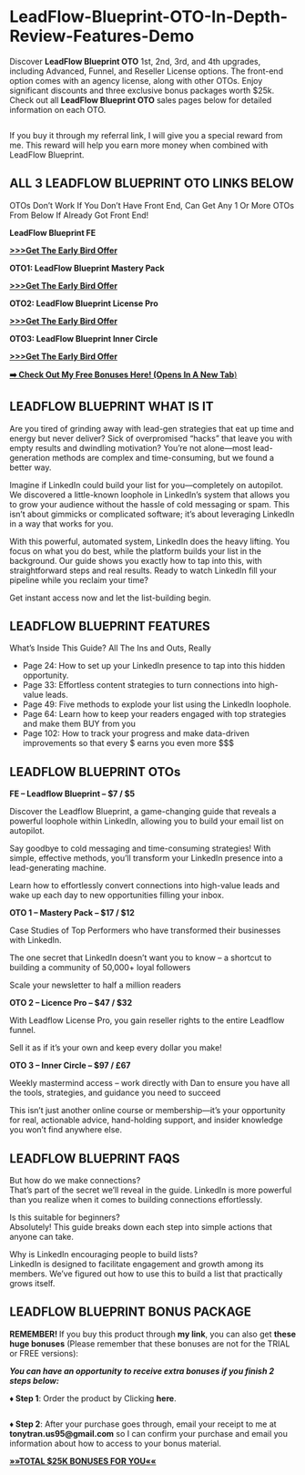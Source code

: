# LeadFlow-Blueprint-OTO-In-Depth-Review-Features-Demo
<p>Discover <strong data-w-id="eb93f4cf-5f7b-b6d8-1587-0ebde544edc6" data-wf-id="[&quot;eb93f4cf-5f7b-b6d8-1587-0ebde544edc6&quot;]" data-automation-id="dyn-item-post-body-input">LeadFlow Blueprint </strong><strong>OTO</strong> 1st, 2nd, 3rd, and 4th upgrades, including Advanced, Funnel, and Reseller License options. The front-end option comes with an agency license, along with other OTOs. Enjoy significant discounts and three exclusive bonus packages worth $25k. Check out all <strong data-w-id="eb93f4cf-5f7b-b6d8-1587-0ebde544edc6" data-wf-id="[&quot;eb93f4cf-5f7b-b6d8-1587-0ebde544edc6&quot;]" data-automation-id="dyn-item-post-body-input">LeadFlow Blueprint </strong><strong>OTO</strong> sales pages below for detailed information on each OTO.</p>
<figure class="w-richtext-align-center w-richtext-figure-type-image" data-w-id="322b1ae9-0b5a-4efc-8f49-c72e55c4f71f" data-wf-id="[&quot;322b1ae9-0b5a-4efc-8f49-c72e55c4f71f&quot;]" data-automation-id="dyn-item-post-body-input">
<div data-w-id="322b1ae9-0b5a-4efc-8f49-c72e55c4f720" data-wf-id="[&quot;322b1ae9-0b5a-4efc-8f49-c72e55c4f720&quot;]" data-automation-id="dyn-item-post-body-input"><img src="https://cdn.prod.website-files.com/650d25b7d6ebe9d9032aa4e3/672c81b4eb07d8a99f74d91e_LeadFlow-Blueprint.png" alt="" data-automation-id="dyn-item-post-body-input" data-wf-id="[&quot;92bf645c-9537-31a3-8534-19a9becef19e&quot;]" data-w-id="92bf645c-9537-31a3-8534-19a9becef19e" /></div>
</figure>
<p data-w-id="86e1cc9a-76e4-b463-c87c-63db7c221d98" data-wf-id="[&quot;86e1cc9a-76e4-b463-c87c-63db7c221d98&quot;]" data-automation-id="dyn-item-post-body-input">If you buy it through my referral link, I will give you a special reward from me. This reward will help you earn more money when combined with LeadFlow Blueprint.</p>
<h2 data-w-id="7bd44c2b-fa90-4798-fb88-138009472aed" data-wf-id="[&quot;7bd44c2b-fa90-4798-fb88-138009472aed&quot;]" data-automation-id="dyn-item-post-body-input"><strong data-w-id="6caaf2fd-63e1-f60c-ae00-997cdf4cd5b9" data-wf-id="[&quot;6caaf2fd-63e1-f60c-ae00-997cdf4cd5b9&quot;]" data-automation-id="dyn-item-post-body-input">ALL 3 LEADFLOW BLUEPRINT OTO LINKS BELOW</strong></h2>
<p data-w-id="23ada490-a220-aa62-d2dd-f1e494044c97" data-wf-id="[&quot;23ada490-a220-aa62-d2dd-f1e494044c97&quot;]" data-automation-id="dyn-item-post-body-input">OTOs Don’t Work If You Don’t Have Front End, Can Get Any 1 Or More OTOs From Below If Already Got Front End!</p>
<p data-w-id="49e1ae53-6be7-93a2-56db-afb4eb380427" data-wf-id="[&quot;49e1ae53-6be7-93a2-56db-afb4eb380427&quot;]" data-automation-id="dyn-item-post-body-input"><strong data-w-id="eb93f4cf-5f7b-b6d8-1587-0ebde544edc6" data-wf-id="[&quot;eb93f4cf-5f7b-b6d8-1587-0ebde544edc6&quot;]" data-automation-id="dyn-item-post-body-input">LeadFlow Blueprint FE</strong></p>
<p data-w-id="49e1ae53-6be7-93a2-56db-afb4eb380427" data-wf-id="[&quot;49e1ae53-6be7-93a2-56db-afb4eb380427&quot;]" data-automation-id="dyn-item-post-body-input"><a href="https://7review-oto.us/LeadFlow-Blueprint-coupon" target="_blank" rel="noopener" data-w-id="4a64f592-0509-94d1-a98e-7bb7f51b6994" data-wf-id="[&quot;4a64f592-0509-94d1-a98e-7bb7f51b6994&quot;]" data-automation-id="dyn-item-post-body-input"><strong data-w-id="d43b347b-4305-2e99-f621-9d50617e985f" data-wf-id="[&quot;d43b347b-4305-2e99-f621-9d50617e985f&quot;]" data-automation-id="dyn-item-post-body-input">&gt;&gt;&gt;Get The Early Bird Offer</strong></a></p>
<p data-w-id="31f90776-0c81-b0ad-aef0-d2193b06168a" data-wf-id="[&quot;31f90776-0c81-b0ad-aef0-d2193b06168a&quot;]" data-automation-id="dyn-item-post-body-input"><strong data-w-id="08f4c238-7a3c-d88e-cd27-9ae3c40f32c4" data-wf-id="[&quot;08f4c238-7a3c-d88e-cd27-9ae3c40f32c4&quot;]" data-automation-id="dyn-item-post-body-input">OTO1: LeadFlow Blueprint Mastery Pack</strong></p>
<p data-w-id="31f90776-0c81-b0ad-aef0-d2193b06168a" data-wf-id="[&quot;31f90776-0c81-b0ad-aef0-d2193b06168a&quot;]" data-automation-id="dyn-item-post-body-input"><a href="https://7review-oto.us/leadflow-blueprint/"><strong data-w-id="d43b347b-4305-2e99-f621-9d50617e985f" data-wf-id="[&quot;d43b347b-4305-2e99-f621-9d50617e985f&quot;]" data-automation-id="dyn-item-post-body-input">&gt;&gt;&gt;Get The Early Bird Offer</strong></a></p>
<p data-w-id="5028896c-a45f-ee19-cdd8-fff0e8e990e9" data-wf-id="[&quot;5028896c-a45f-ee19-cdd8-fff0e8e990e9&quot;]" data-automation-id="dyn-item-post-body-input"><strong data-w-id="646fe2f2-574b-0b69-1222-583e9e1dd33b" data-wf-id="[&quot;646fe2f2-574b-0b69-1222-583e9e1dd33b&quot;]" data-automation-id="dyn-item-post-body-input">OTO2: LeadFlow Blueprint License Pro</strong></p>
<p data-w-id="5028896c-a45f-ee19-cdd8-fff0e8e990e9" data-wf-id="[&quot;5028896c-a45f-ee19-cdd8-fff0e8e990e9&quot;]" data-automation-id="dyn-item-post-body-input"><a href="https://7review-oto.us/leadflow-blueprint/"><strong data-w-id="d43b347b-4305-2e99-f621-9d50617e985f" data-wf-id="[&quot;d43b347b-4305-2e99-f621-9d50617e985f&quot;]" data-automation-id="dyn-item-post-body-input">&gt;&gt;&gt;Get The Early Bird Offer</strong></a></p>
<p data-w-id="b500ca99-a662-e8b6-06ff-18b51aaaefd9" data-wf-id="[&quot;b500ca99-a662-e8b6-06ff-18b51aaaefd9&quot;]" data-automation-id="dyn-item-post-body-input"><strong data-w-id="e38521d2-e309-448f-8ecf-9fbb1dd9a086" data-wf-id="[&quot;e38521d2-e309-448f-8ecf-9fbb1dd9a086&quot;]" data-automation-id="dyn-item-post-body-input">OTO3: LeadFlow Blueprint Inner Circle</strong></p>
<p data-w-id="b500ca99-a662-e8b6-06ff-18b51aaaefd9" data-wf-id="[&quot;b500ca99-a662-e8b6-06ff-18b51aaaefd9&quot;]" data-automation-id="dyn-item-post-body-input"><a href="https://7review-oto.us/leadflow-blueprint/"><strong data-w-id="d43b347b-4305-2e99-f621-9d50617e985f" data-wf-id="[&quot;d43b347b-4305-2e99-f621-9d50617e985f&quot;]" data-automation-id="dyn-item-post-body-input">&gt;&gt;&gt;Get The Early Bird Offer</strong></a></p>
<p data-w-id="b500ca99-a662-e8b6-06ff-18b51aaaefd9" data-wf-id="[&quot;b500ca99-a662-e8b6-06ff-18b51aaaefd9&quot;]" data-automation-id="dyn-item-post-body-input"><a href="https://7review-oto.us/leadflow-blueprint/"><strong>➡️ Check Out My Free Bonuses Here! (Opens In A New Tab</strong>)</a></p>
<h2 data-w-id="217eb2de-ca64-43a3-7c30-156c340b91da" data-wf-id="[&quot;217eb2de-ca64-43a3-7c30-156c340b91da&quot;]" data-automation-id="dyn-item-post-body-input"><strong data-w-id="8dc2fc20-1f9e-7950-9f67-13dfa4e416f0" data-wf-id="[&quot;8dc2fc20-1f9e-7950-9f67-13dfa4e416f0&quot;]" data-automation-id="dyn-item-post-body-input">LEADFLOW BLUEPRINT WHAT IS IT</strong></h2>
<p data-w-id="7e2a5925-a3bc-d42e-56b3-32ef03862480" data-wf-id="[&quot;7e2a5925-a3bc-d42e-56b3-32ef03862480&quot;]" data-automation-id="dyn-item-post-body-input">Are you tired of grinding away with lead-gen strategies that eat up time and energy but never deliver? Sick of overpromised “hacks” that leave you with empty results and dwindling motivation? You’re not alone—most lead-generation methods are complex and time-consuming, but we found a better way.</p>
<p data-w-id="c7162182-f2c3-de0c-3a66-47ec884dccb0" data-wf-id="[&quot;c7162182-f2c3-de0c-3a66-47ec884dccb0&quot;]" data-automation-id="dyn-item-post-body-input">Imagine if LinkedIn could build your list for you—completely on autopilot. We discovered a little-known loophole in LinkedIn’s system that allows you to grow your audience without the hassle of cold messaging or spam. This isn’t about gimmicks or complicated software; it’s about leveraging LinkedIn in a way that works for you.</p>
<p data-w-id="06d48882-085c-944c-bb3e-fc12ae4b8e28" data-wf-id="[&quot;06d48882-085c-944c-bb3e-fc12ae4b8e28&quot;]" data-automation-id="dyn-item-post-body-input">With this powerful, automated system, LinkedIn does the heavy lifting. You focus on what you do best, while the platform builds your list in the background. Our guide shows you exactly how to tap into this, with straightforward steps and real results. Ready to watch LinkedIn fill your pipeline while you reclaim your time?</p>
<p data-w-id="999a161d-7ff5-5cf4-4175-2ac9e7a8b5aa" data-wf-id="[&quot;999a161d-7ff5-5cf4-4175-2ac9e7a8b5aa&quot;]" data-automation-id="dyn-item-post-body-input">Get instant access now and let the list-building begin.</p>
<h2 data-w-id="033edc67-d49b-8475-2876-d089072af553" data-wf-id="[&quot;033edc67-d49b-8475-2876-d089072af553&quot;]" data-automation-id="dyn-item-post-body-input"><strong data-w-id="de9cd900-42e7-e66e-0f08-d821125eba32" data-wf-id="[&quot;de9cd900-42e7-e66e-0f08-d821125eba32&quot;]" data-automation-id="dyn-item-post-body-input">LEADFLOW BLUEPRINT FEATURES</strong></h2>
<p data-w-id="378e63eb-f7fd-1fff-ca2b-4060519f7d4a" data-wf-id="[&quot;378e63eb-f7fd-1fff-ca2b-4060519f7d4a&quot;]" data-automation-id="dyn-item-post-body-input">What’s Inside This Guide? All The Ins and Outs, Really</p>
<ul role="list" data-w-id="e949d36e-01d8-42b9-1d4f-0bb7005a9eaa" data-wf-id="[&quot;e949d36e-01d8-42b9-1d4f-0bb7005a9eaa&quot;]" data-automation-id="dyn-item-post-body-input">
	<li data-w-id="bfc59b32-8733-30b1-1363-5ca59592155a" data-wf-id="[&quot;bfc59b32-8733-30b1-1363-5ca59592155a&quot;]" data-automation-id="dyn-item-post-body-input">Page 24: How to set up your LinkedIn presence to tap into this hidden opportunity.</li>
	<li data-w-id="a8aefe55-1f36-850b-0c13-c10242feeb6a" data-wf-id="[&quot;a8aefe55-1f36-850b-0c13-c10242feeb6a&quot;]" data-automation-id="dyn-item-post-body-input">Page 33: Effortless content strategies to turn connections into high-value leads.</li>
	<li data-w-id="343b3332-8edd-c3a4-7a43-122dc1ae510e" data-wf-id="[&quot;343b3332-8edd-c3a4-7a43-122dc1ae510e&quot;]" data-automation-id="dyn-item-post-body-input">Page 49: Five methods to explode your list using the LinkedIn loophole.</li>
	<li data-w-id="38c4b6c6-e2fd-b82c-9a41-b3689d44fc2f" data-wf-id="[&quot;38c4b6c6-e2fd-b82c-9a41-b3689d44fc2f&quot;]" data-automation-id="dyn-item-post-body-input">Page 64: Learn how to keep your readers engaged with top strategies and make them BUY from you</li>
	<li data-w-id="58534816-9944-81b1-d2a6-14a9c7e20ce3" data-wf-id="[&quot;58534816-9944-81b1-d2a6-14a9c7e20ce3&quot;]" data-automation-id="dyn-item-post-body-input">Page 102: How to track your progress and make data-driven improvements so that every $ earns you even more $$$</li>
</ul>
<h2 data-w-id="3c5e46e2-5250-4365-71b4-c205fd2faf2b" data-wf-id="[&quot;3c5e46e2-5250-4365-71b4-c205fd2faf2b&quot;]" data-automation-id="dyn-item-post-body-input"><strong data-w-id="6b15e0a1-fe9a-5f5e-33af-8c54616bbfc4" data-wf-id="[&quot;6b15e0a1-fe9a-5f5e-33af-8c54616bbfc4&quot;]" data-automation-id="dyn-item-post-body-input">LEADFLOW BLUEPRINT OTOs</strong></h2>
<p data-w-id="a1f8ccaf-8efe-bf2a-cdd3-03f7fcc81af6" data-wf-id="[&quot;a1f8ccaf-8efe-bf2a-cdd3-03f7fcc81af6&quot;]" data-automation-id="dyn-item-post-body-input"><strong data-w-id="849bf6a9-6bd6-f404-fec5-fda20cda731d" data-wf-id="[&quot;849bf6a9-6bd6-f404-fec5-fda20cda731d&quot;]" data-automation-id="dyn-item-post-body-input"> FE – Leadflow Blueprint – $7 / $5</strong></p>
<p data-w-id="c9413b1e-0436-62a3-f4a6-e168b46a4524" data-wf-id="[&quot;c9413b1e-0436-62a3-f4a6-e168b46a4524&quot;]" data-automation-id="dyn-item-post-body-input">Discover the Leadflow Blueprint, a game-changing guide that reveals a powerful loophole within LinkedIn, allowing you to build your email list on autopilot.</p>
<p data-w-id="5cb80588-d762-29b9-fb07-0a763ec70eb5" data-wf-id="[&quot;5cb80588-d762-29b9-fb07-0a763ec70eb5&quot;]" data-automation-id="dyn-item-post-body-input">Say goodbye to cold messaging and time-consuming strategies! With simple, effective methods, you’ll transform your LinkedIn presence into a lead-generating machine.</p>
<p data-w-id="e7029d93-b805-ff4f-5208-9379efaccff8" data-wf-id="[&quot;e7029d93-b805-ff4f-5208-9379efaccff8&quot;]" data-automation-id="dyn-item-post-body-input">Learn how to effortlessly convert connections into high-value leads and wake up each day to new opportunities filling your inbox.</p>
<p data-w-id="ced74ada-fb9f-0563-92c7-a9502b384492" data-wf-id="[&quot;ced74ada-fb9f-0563-92c7-a9502b384492&quot;]" data-automation-id="dyn-item-post-body-input"><strong data-w-id="bc8da10f-a55c-8b8b-0162-fccd762cc0c1" data-wf-id="[&quot;bc8da10f-a55c-8b8b-0162-fccd762cc0c1&quot;]" data-automation-id="dyn-item-post-body-input">OTO 1 – Mastery Pack – $17 / $12</strong></p>
<p data-w-id="8f7d813d-31c0-4a24-fe07-4d0a424ebd14" data-wf-id="[&quot;8f7d813d-31c0-4a24-fe07-4d0a424ebd14&quot;]" data-automation-id="dyn-item-post-body-input">Case Studies of Top Performers who have transformed their businesses with LinkedIn.​</p>
<p data-w-id="c2a4b612-4d6e-aaf3-31f9-150d9fc67673" data-wf-id="[&quot;c2a4b612-4d6e-aaf3-31f9-150d9fc67673&quot;]" data-automation-id="dyn-item-post-body-input">The one secret that LinkedIn doesn’t want you to know – a shortcut to building a community of 50,000+ loyal followers</p>
<p data-w-id="dc4ab4b1-ec25-a857-c329-1a0e85037a98" data-wf-id="[&quot;dc4ab4b1-ec25-a857-c329-1a0e85037a98&quot;]" data-automation-id="dyn-item-post-body-input">Scale your newsletter to half a million readers</p>
<p data-w-id="15c44bc5-e194-bf28-d1eb-3aac3ec21c76" data-wf-id="[&quot;15c44bc5-e194-bf28-d1eb-3aac3ec21c76&quot;]" data-automation-id="dyn-item-post-body-input"><strong data-w-id="d17828ac-2db0-4e34-a73a-60e3dcdf951e" data-wf-id="[&quot;d17828ac-2db0-4e34-a73a-60e3dcdf951e&quot;]" data-automation-id="dyn-item-post-body-input">OTO 2 – Licence Pro – $47 / $32</strong></p>
<p data-w-id="ec360c65-66ed-b96f-a2d1-3087e7716511" data-wf-id="[&quot;ec360c65-66ed-b96f-a2d1-3087e7716511&quot;]" data-automation-id="dyn-item-post-body-input">With Leadflow License Pro, you gain reseller rights to the entire Leadflow funnel.</p>
<p data-w-id="2c5aeb22-69da-d358-bc9d-94e58b96f00a" data-wf-id="[&quot;2c5aeb22-69da-d358-bc9d-94e58b96f00a&quot;]" data-automation-id="dyn-item-post-body-input">Sell it as if it’s your own and keep every dollar you make!</p>
<p data-w-id="c592f109-0930-163a-31dc-3b9fe5f17ecf" data-wf-id="[&quot;c592f109-0930-163a-31dc-3b9fe5f17ecf&quot;]" data-automation-id="dyn-item-post-body-input"><strong data-w-id="00568876-c6fa-9984-89c7-c73a80137980" data-wf-id="[&quot;00568876-c6fa-9984-89c7-c73a80137980&quot;]" data-automation-id="dyn-item-post-body-input">OTO 3 – Inner Circle – $97 / £67</strong></p>
<p data-w-id="47816889-65f8-fab5-4ec5-abe8ad7262f7" data-wf-id="[&quot;47816889-65f8-fab5-4ec5-abe8ad7262f7&quot;]" data-automation-id="dyn-item-post-body-input">Weekly mastermind access – work directly with Dan to ensure you have all the tools, strategies, and guidance you need to succeed</p>
<p data-w-id="fe910a44-8535-3a86-fe29-83aaa6bc9230" data-wf-id="[&quot;fe910a44-8535-3a86-fe29-83aaa6bc9230&quot;]" data-automation-id="dyn-item-post-body-input">This isn’t just another online course or membership—it’s your opportunity for real, actionable advice, hand-holding support, and insider knowledge you won’t find anywhere else.</p>
<h2 data-w-id="e7051a72-fb2e-693b-6b76-b79f1371e612" data-wf-id="[&quot;e7051a72-fb2e-693b-6b76-b79f1371e612&quot;]" data-automation-id="dyn-item-post-body-input"><strong data-w-id="e1749023-168a-8796-a560-c89dc83c5c11" data-wf-id="[&quot;e1749023-168a-8796-a560-c89dc83c5c11&quot;]" data-automation-id="dyn-item-post-body-input">LEADFLOW BLUEPRINT FAQS</strong></h2>
<p data-w-id="3dcb1da2-459d-3a17-7f60-6cc87ceccf2b" data-wf-id="[&quot;3dcb1da2-459d-3a17-7f60-6cc87ceccf2b&quot;]" data-automation-id="dyn-item-post-body-input">But how do we make connections?<br data-w-id="LineBreak" data-wf-id="[&quot;LineBreak&quot;]" data-automation-id="dyn-item-post-body-input" />
That’s part of the secret we’ll reveal in the guide. LinkedIn is more powerful than you realize when it comes to building connections effortlessly.</p>
<p data-w-id="14b73b5c-448a-cef0-d001-41af8591f70c" data-wf-id="[&quot;14b73b5c-448a-cef0-d001-41af8591f70c&quot;]" data-automation-id="dyn-item-post-body-input">​Is this suitable for beginners?<br data-w-id="LineBreak" data-wf-id="[&quot;LineBreak&quot;]" data-automation-id="dyn-item-post-body-input" />
Absolutely! This guide breaks down each step into simple actions that anyone can take.</p>
<p data-w-id="b43f8461-0c2d-a0b2-3612-a2a1919d3c44" data-wf-id="[&quot;b43f8461-0c2d-a0b2-3612-a2a1919d3c44&quot;]" data-automation-id="dyn-item-post-body-input">​Why is LinkedIn encouraging people to build lists?<br data-w-id="LineBreak" data-wf-id="[&quot;LineBreak&quot;]" data-automation-id="dyn-item-post-body-input" />
LinkedIn is designed to facilitate engagement and growth among its members. We’ve figured out how to use this to build a list that practically grows itself.</p>
<h2 data-w-id="ebf2ee57-7975-e671-85ad-d69288eb7a8b" data-wf-id="[&quot;ebf2ee57-7975-e671-85ad-d69288eb7a8b&quot;]" data-automation-id="dyn-item-post-body-input"><strong data-w-id="e97faec8-d31b-0b38-4268-f057c5257c94" data-wf-id="[&quot;e97faec8-d31b-0b38-4268-f057c5257c94&quot;]" data-automation-id="dyn-item-post-body-input">LEADFLOW BLUEPRINT BONUS PACKAGE</strong></h2>
<p data-w-id="89dc5cdb-a99c-3eb9-ff95-6549959e3a73" data-wf-id="[&quot;89dc5cdb-a99c-3eb9-ff95-6549959e3a73&quot;]" data-automation-id="dyn-item-post-body-input"><strong data-w-id="75b172fc-98ac-960a-62e9-7144b6956490" data-wf-id="[&quot;75b172fc-98ac-960a-62e9-7144b6956490&quot;]" data-automation-id="dyn-item-post-body-input">REMEMBER! </strong>If you buy this product through <strong data-w-id="b01634ac-6521-0d15-6891-4e0806a8e202" data-wf-id="[&quot;b01634ac-6521-0d15-6891-4e0806a8e202&quot;]" data-automation-id="dyn-item-post-body-input">my link</strong>, you can also get <strong data-w-id="9450762a-4914-9434-5523-36830a68fc7f" data-wf-id="[&quot;9450762a-4914-9434-5523-36830a68fc7f&quot;]" data-automation-id="dyn-item-post-body-input">these huge bonuses</strong> (Please remember that these bonuses are not for the TRIAL or FREE versions):</p>
<p data-w-id="68a67618-9356-7a16-ca28-a426a5423872" data-wf-id="[&quot;68a67618-9356-7a16-ca28-a426a5423872&quot;]" data-automation-id="dyn-item-post-body-input"><strong data-w-id="4f19633c-2ed2-c6a4-35d3-ca537be467c6" data-wf-id="[&quot;4f19633c-2ed2-c6a4-35d3-ca537be467c6&quot;]" data-automation-id="dyn-item-post-body-input"><em data-w-id="440fd16c-7430-de91-d07f-8fd62f6234cd" data-wf-id="[&quot;440fd16c-7430-de91-d07f-8fd62f6234cd&quot;]" data-automation-id="dyn-item-post-body-input">You can have an opportunity to receive extra bonuses if you finish 2 steps below:</em></strong></p>
<p data-w-id="9a1fc56f-fa04-dad4-8005-6f63b019c47b" data-wf-id="[&quot;9a1fc56f-fa04-dad4-8005-6f63b019c47b&quot;]" data-automation-id="dyn-item-post-body-input"><strong data-w-id="8a68f71b-0a3d-9e2a-d17a-92d192c4b777" data-wf-id="[&quot;8a68f71b-0a3d-9e2a-d17a-92d192c4b777&quot;]" data-automation-id="dyn-item-post-body-input">♦ Step 1</strong>: Order the product by Clicking <strong data-w-id="740e035b-54e4-40d0-9596-54dafbd4faf5" data-wf-id="[&quot;740e035b-54e4-40d0-9596-54dafbd4faf5&quot;]" data-automation-id="dyn-item-post-body-input">here</strong>.</p>
<figure class="w-richtext-align-center w-richtext-figure-type-image" data-w-id="e0e35a87-95ae-5b80-20db-b3f4b8cbba68" data-wf-id="[&quot;e0e35a87-95ae-5b80-20db-b3f4b8cbba68&quot;]" data-automation-id="dyn-item-post-body-input">
<div data-w-id="e0e35a87-95ae-5b80-20db-b3f4b8cbba69" data-wf-id="[&quot;e0e35a87-95ae-5b80-20db-b3f4b8cbba69&quot;]" data-automation-id="dyn-item-post-body-input"><img src="https://cdn.prod.website-files.com/650d25b7d6ebe9d9032aa4e3/650d4e2034ec621848c7ba36_Coupon-8-300x154.png" alt="" data-automation-id="dyn-item-post-body-input" data-wf-id="[&quot;7636cacf-64e3-45a0-d9f7-d331a8108b21&quot;]" data-w-id="7636cacf-64e3-45a0-d9f7-d331a8108b21" /></div>
</figure>
<p data-w-id="4e3ade06-e2aa-25a7-c5b3-72cd97dd50ef" data-wf-id="[&quot;4e3ade06-e2aa-25a7-c5b3-72cd97dd50ef&quot;]" data-automation-id="dyn-item-post-body-input"><strong data-w-id="69a9257d-05cd-2649-eb9d-a79cde3f3c14" data-wf-id="[&quot;69a9257d-05cd-2649-eb9d-a79cde3f3c14&quot;]" data-automation-id="dyn-item-post-body-input">♦ Step 2</strong>: After your purchase goes through, email your receipt to me at <strong data-w-id="2777d6ae-7e6e-6a50-848a-b061e4bc42ed" data-wf-id="[&quot;2777d6ae-7e6e-6a50-848a-b061e4bc42ed&quot;]" data-automation-id="dyn-item-post-body-input">tonytran.us95@gmail.com</strong> so I can confirm your purchase and email you information about how to access to your bonus material.</p>
<p data-w-id="d9077f30-7b82-628a-215d-d2930f31e5e8" data-wf-id="[&quot;d9077f30-7b82-628a-215d-d2930f31e5e8&quot;]" data-automation-id="dyn-item-post-body-input"><a href="https://oto-bundle.webflow.io/posts/total-15k-bonuses-for-you" target="_blank" rel="noopener" data-w-id="bcc863a5-1d11-ad38-c725-a2581d880eb0" data-wf-id="[&quot;bcc863a5-1d11-ad38-c725-a2581d880eb0&quot;]" data-automation-id="dyn-item-post-body-input"><strong data-w-id="3ae91dc8-8898-eba5-0cff-1ca664f14627" data-wf-id="[&quot;3ae91dc8-8898-eba5-0cff-1ca664f14627&quot;]" data-automation-id="dyn-item-post-body-input">»»TOTAL $25K BONUSES FOR YOU««</strong></a></p>

